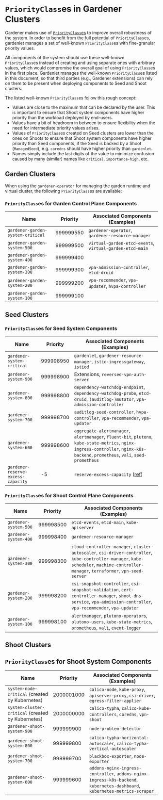 # `PriorityClass`es in Gardener Clusters

Gardener makes use of [`PriorityClass`es](https://kubernetes.io/docs/concepts/scheduling-eviction/pod-priority-preemption/) to improve overall robustness of the system.
In order to benefit from the full potential of `PriorityClass`es, gardenlet manages a set of well-known `PriorityClass`es with fine-granular priority values.

All components of the system should use these well-known `PriorityClass`es instead of creating and using separate ones with arbitrary values, which would compromise the overall goal of using `PriorityClass`es in the first place.
Gardenlet manages the well-known `PriorityClass`es listed in this document, so that third parties (e.g., Gardener extensions) can rely on them to be present when deploying components to Seed and Shoot clusters.

The listed well-known `PriorityClass`es follow this rough concept:

- Values are close to the maximum that can be declared by the user. This is important to ensure that Shoot system components have higher priority than the workload deployed by end-users.
- Values have a bit of headroom in between to ensure flexibility when the need for intermediate priority values arises.
- Values of `PriorityClass`es created on Seed clusters are lower than the ones on Shoots to ensure that Shoot system components have higher priority than Seed components, if the Seed is backed by a Shoot (`ManagedSeed`), e.g. `coredns` should have higher priority than `gardenlet`.
- Names simply include the last digits of the value to minimize confusion caused by many (similar) names like `critical`, `importance-high`, etc.

## Garden Clusters

When using the `gardener-operator` for managing the garden runtime and virtual cluster, the following `PriorityClass`es are available:

### `PriorityClass`es for Garden Control Plane Components

| Name                              | Priority  | Associated Components (Examples)                             |
|---------------------------------- |-----------|------------------------------------------------------------- |
| `gardener-garden-system-critical` | 999999550 | `gardener-operator`, `gardener-resource-manager`             |
| `gardener-garden-system-500`      | 999999500 | `virtual-garden-etcd-events`, `virtual-garden-etcd-main`     |
| `gardener-garden-system-400`      | 999999400 |                                                              |
| `gardener-garden-system-300`      | 999999300 | `vpa-admission-controller`, `etcd-druid`                     |
| `gardener-garden-system-200`      | 999999200 | `vpa-recommender`, `vpa-updater`, `hvpa-controller`          |
| `gardener-garden-system-100`      | 999999100 |                                                              |

## Seed Clusters

### `PriorityClass`es for Seed System Components

| Name                               | Priority  | Associated Components (Examples)                                                                                                                                                   |
|------------------------------------|-----------|------------------------------------------------------------------------------------------------------------------------------------------------------------------------------------|
| `gardener-system-critical`         | 999998950 | `gardenlet`, `gardener-resource-manager`, `istio-ingressgateway`, `istiod`                                                                                                         |
| `gardener-system-900`              | 999998900 | Extensions, `reversed-vpn-auth-server`                                                                                                                                             |
| `gardener-system-800`              | 999998800 | `dependency-watchdog-endpoint`, `dependency-watchdog-probe`, `etcd-druid`, `(auditlog-)mutator`, `vpa-admission-controller`                                                        |
| `gardener-system-700`              | 999998700 | `auditlog-seed-controller`, `hvpa-controller`, `vpa-recommender`, `vpa-updater`                                                                                                    |
| `gardener-system-600`              | 999998600 | `aggregate-alertmanager`, `alertmanager`, `fluent-bit`, `plutono`, `kube-state-metrics`, `nginx-ingress-controller`, `nginx-k8s-backend`, `prometheus`, `vali`,  `seed-prometheus` |
| `gardener-reserve-excess-capacity` | -5        | `reserve-excess-capacity` ([ref](https://github.com/gardener/gardener/pull/6135))                                                                                                  |

### `PriorityClass`es for Shoot Control Plane Components

| Name                  | Priority  | Associated Components (Examples)                                                                                                                                                       |
|-----------------------|-----------|----------------------------------------------------------------------------------------------------------------------------------------------------------------------------------------|
| `gardener-system-500` | 999998500 | `etcd-events`, `etcd-main`, `kube-apiserver`                                                                                                                                           |
| `gardener-system-400` | 999998400 | `gardener-resource-manager`                                                                                                                                                            |
| `gardener-system-300` | 999998300 | `cloud-controller-manager`, `cluster-autoscaler`, `csi-driver-controller`, `kube-controller-manager`, `kube-scheduler`, `machine-controller-manager`, `terraformer`, `vpn-seed-server` |
| `gardener-system-200` | 999998200 | `csi-snapshot-controller`, `csi-snapshot-validation`, `cert-controller-manager`, `shoot-dns-service`, `vpa-admission-controller`, `vpa-recommender`, `vpa-updater`                     |
| `gardener-system-100` | 999998100 | `alertmanager`, `plutono-operators`, `plutono-users`, `kube-state-metrics`, `prometheus`, `vali`, `event-logger`                                                                       |

## Shoot Clusters

## `PriorityClass`es for Shoot System Components

| Name                                              | Priority   | Associated Components (Examples)                                                                                            |
|---------------------------------------------------|------------|-----------------------------------------------------------------------------------------------------------------------------|
| `system-node-critical` (created by Kubernetes)    | 2000001000 | `calico-node`, `kube-proxy`, `apiserver-proxy`, `csi-driver`, `egress-filter-applier`                                       |
| `system-cluster-critical` (created by Kubernetes) | 2000000000 | `calico-typha`, `calico-kube-controllers`, `coredns`, `vpn-shoot`                                                           |
| `gardener-shoot-system-900`                       | 999999900  | `node-problem-detector`                                                                                                     |
| `gardener-shoot-system-800`                       | 999999800  | `calico-typha-horizontal-autoscaler`, `calico-typha-vertical-autoscaler`                                                    |
| `gardener-shoot-system-700`                       | 999999700  | `blackbox-exporter`, `node-exporter`                                                                                        |
| `gardener-shoot-system-600`                       | 999999600  | `addons-nginx-ingress-controller`, `addons-nginx-ingress-k8s-backend`, `kubernetes-dashboard`, `kubernetes-metrics-scraper` |
